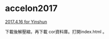 # accelon2017

[2017.4.16 for Yinshun](http://ya.ksana.tw/yinshun/release/yinshun20170416.zip)

下載後解壓縮，再下載 cor資料庫。打開index.html 。
